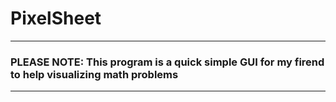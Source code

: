 # PixelSheet

---

### PLEASE NOTE: This program is a quick simple GUI for my firend to help visualizing math problems

---
